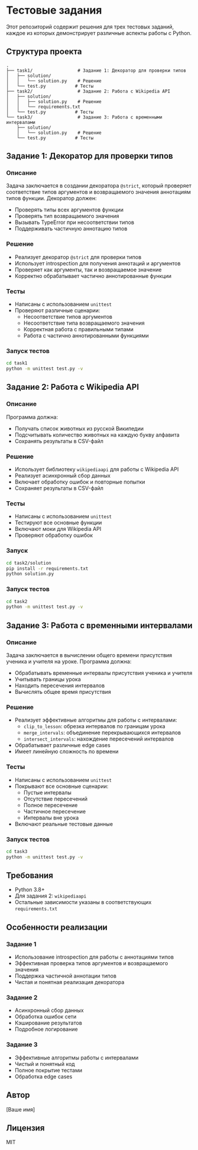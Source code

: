 # Тестовые задания

Этот репозиторий содержит решения для трех тестовых заданий, каждое из которых демонстрирует различные аспекты работы с Python.

## Структура проекта

```
.
├── task1/                 # Задание 1: Декоратор для проверки типов
│   ├── solution/
│   │   └── solution.py    # Решение
│   └── test.py           # Тесты
├── task2/                 # Задание 2: Работа с Wikipedia API
│   ├── solution/
│   │   ├── solution.py    # Решение
│   │   └── requirements.txt
│   └── test.py           # Тесты
└── task3/                 # Задание 3: Работа с временными интервалами
    ├── solution/
    │   └── solution.py    # Решение
    └── test.py           # Тесты
```

## Задание 1: Декоратор для проверки типов

### Описание
Задача заключается в создании декоратора `@strict`, который проверяет соответствие типов аргументов и возвращаемого значения аннотациям типов функции. Декоратор должен:
- Проверять типы всех аргументов функции
- Проверять тип возвращаемого значения
- Вызывать TypeError при несоответствии типов
- Поддерживать частичную аннотацию типов

### Решение
- Реализует декоратор `@strict` для проверки типов
- Использует introspection для получения аннотаций и аргументов
- Проверяет как аргументы, так и возвращаемое значение
- Корректно обрабатывает частично аннотированные функции

### Тесты
- Написаны с использованием `unittest`
- Проверяют различные сценарии:
  - Несоответствие типов аргументов
  - Несоответствие типа возвращаемого значения
  - Корректная работа с правильными типами
  - Работа с частично аннотированными функциями

### Запуск тестов
```bash
cd task1
python -m unittest test.py -v
```

## Задание 2: Работа с Wikipedia API

### Описание
Программа должна:
- Получать список животных из русской Википедии
- Подсчитывать количество животных на каждую букву алфавита
- Сохранять результаты в CSV-файл

### Решение
- Использует библиотеку `wikipediaapi` для работы с Wikipedia API
- Реализует асинхронный сбор данных
- Включает обработку ошибок и повторные попытки
- Сохраняет результаты в CSV-файл

### Тесты
- Написаны с использованием `unittest`
- Тестируют все основные функции
- Включают моки для Wikipedia API
- Проверяют обработку ошибок

### Запуск
```bash
cd task2/solution
pip install -r requirements.txt
python solution.py
```

### Запуск тестов
```bash
cd task2
python -m unittest test.py -v
```

## Задание 3: Работа с временными интервалами

### Описание
Задача заключается в вычислении общего времени присутствия ученика и учителя на уроке. Программа должна:
- Обрабатывать временные интервалы присутствия ученика и учителя
- Учитывать границы урока
- Находить пересечения интервалов
- Вычислять общее время присутствия

### Решение
- Реализует эффективные алгоритмы для работы с интервалами:
  - `clip_to_lesson`: обрезка интервалов по границам урока
  - `merge_intervals`: объединение перекрывающихся интервалов
  - `intersect_intervals`: нахождение пересечений интервалов
- Обрабатывает различные edge cases
- Имеет линейную сложность по времени

### Тесты
- Написаны с использованием `unittest`
- Покрывают все основные сценарии:
  - Пустые интервалы
  - Отсутствие пересечений
  - Полное пересечение
  - Частичное пересечение
  - Интервалы вне урока
- Включают реальные тестовые данные

### Запуск тестов
```bash
cd task3
python -m unittest test.py -v
```

## Требования

- Python 3.8+
- Для задания 2: `wikipediaapi`
- Остальные зависимости указаны в соответствующих `requirements.txt`

## Особенности реализации

### Задание 1
- Использование introspection для работы с аннотациями типов
- Эффективная проверка типов аргументов и возвращаемого значения
- Поддержка частичной аннотации типов
- Чистая и понятная реализация декоратора

### Задание 2
- Асинхронный сбор данных
- Обработка ошибок сети
- Кэширование результатов
- Подробное логирование

### Задание 3
- Эффективные алгоритмы работы с интервалами
- Чистый и понятный код
- Полное покрытие тестами
- Обработка edge cases

## Автор

[Ваше имя]

## Лицензия

MIT 